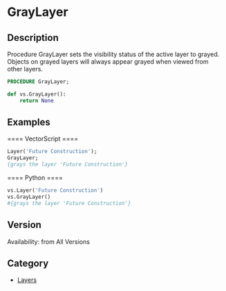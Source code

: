 # GrayLayer

## Description
Procedure GrayLayer sets the visibility status of the active layer to grayed. Objects on grayed layers will always appear grayed when viewed from other layers.

```pascal
PROCEDURE GrayLayer;
```

```python
def vs.GrayLayer():
    return None
```

## Examples
==== VectorScript ====
```pascal
Layer('Future Construction');
GrayLayer;
{grays the layer 'Future Construction'}
```
==== Python ====
```python
vs.Layer('Future Construction')
vs.GrayLayer()
#{grays the layer 'Future Construction'}
```

## Version
Availability: from All Versions

## Category
* [Layers](../Categories/Layers.md)
